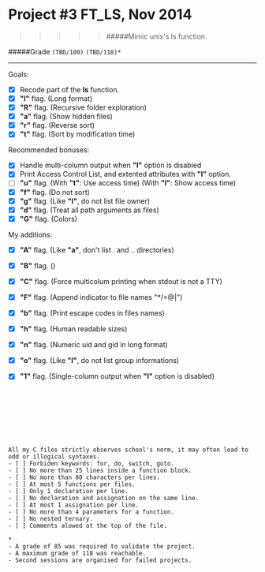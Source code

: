 # Project #3 FT_LS, Nov 2014
>>>>> #####Mimic unix's ls function.

#####Grade ``(TBD/100)`` ``(TBD/118)*``
--------  -----------------------
Goals:
- [X] Recode part of the __ls__ function.
- [X] **"l"** flag. (Long format)
- [X] **"R"** flag. (Recursive folder exploration)
- [X] **"a"** flag. (Show hidden files)
- [X] **"r"** flag. (Reverse sort)
- [X] **"t"** flag. (Sort by modification time)

Recommended bonuses:
- [X] Handle multi-column output when **"l"** option is disabled
- [X] Print Access Control List, and extented attributes with **"l"** option.
- [ ] **"u"** flag. (With **"t"**: Use access time) (With **"l"**: Show access time)
- [X] **"f"** flag. (Do not sort)
- [X] **"g"** flag. (Like **"l"**, do not list file owner)
- [X] **"d"** flag. (Treat all path arguments as files)
- [X] **"G"** flag. (Colors)

My additions:
- [X] **"A"** flag. (Like **"a"**, don't list . and .. directories)
- [X] **"B"** flag. ()
- [X] **"C"** flag. (Force multicolum printing when stdout is not a TTY)
- [X] **"F"** flag. (Append indicator to file names "*/=@|")
- [X] **"b"** flag. (Print escape codes in files names)
- [X] **"h"** flag. (Human readable sizes)
- [X] **"n"** flag. (Numeric uid and gid in long format)
- [X] **"o"** flag. (Like **"l"**, do not list group informations)
- [X] **"1"** flag. (Single-column output when **"l"** option is disabled)
<br><br><br><br><br><br><br><br>


```
All my C files strictly observes school's norm, it may often lead to odd or illogical syntaxes.
- [ ] Forbiden keywords: for, do, switch, goto.
- [ ] No more than 25 lines inside a function block.
- [ ] No more than 80 characters per lines.
- [ ] At most 5 functions per files.
- [ ] Only 1 declaration per line.  
- [ ] No declaration and assignation on the same line.
- [ ] At most 1 assignation per line.
- [ ] No more than 4 parameters for a function.
- [ ] No nested ternary.
- [ ] Comments alowed at the top of the file.
```
```
*
- A grade of 85 was required to validate the project.
- A maximum grade of 118 was reachable.
- Second sessions are organised for failed projects.
```
